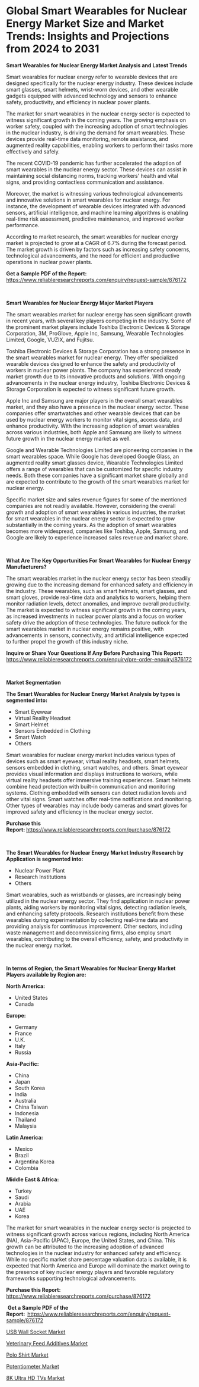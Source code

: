 <p><h1>Global Smart Wearables for Nuclear Energy Market Size and Market Trends: Insights and Projections from 2024 to 2031</h1></p><p><strong>Smart Wearables for Nuclear Energy Market Analysis and Latest Trends</strong></p>
<p><p>Smart wearables for nuclear energy refer to wearable devices that are designed specifically for the nuclear energy industry. These devices include smart glasses, smart helmets, wrist-worn devices, and other wearable gadgets equipped with advanced technology and sensors to enhance safety, productivity, and efficiency in nuclear power plants.</p><p>The market for smart wearables in the nuclear energy sector is expected to witness significant growth in the coming years. The growing emphasis on worker safety, coupled with the increasing adoption of smart technologies in the nuclear industry, is driving the demand for smart wearables. These devices provide real-time data monitoring, remote assistance, and augmented reality capabilities, enabling workers to perform their tasks more effectively and safely.</p><p>The recent COVID-19 pandemic has further accelerated the adoption of smart wearables in the nuclear energy sector. These devices can assist in maintaining social distancing norms, tracking workers' health and vital signs, and providing contactless communication and assistance.</p><p>Moreover, the market is witnessing various technological advancements and innovative solutions in smart wearables for nuclear energy. For instance, the development of wearable devices integrated with advanced sensors, artificial intelligence, and machine learning algorithms is enabling real-time risk assessment, predictive maintenance, and improved worker performance.</p><p>According to market research, the smart wearables for nuclear energy market is projected to grow at a CAGR of 6.7% during the forecast period. The market growth is driven by factors such as increasing safety concerns, technological advancements, and the need for efficient and productive operations in nuclear power plants.</p></p>
<p><strong>Get a Sample PDF of the Report:&nbsp;</strong> <a href="https://www.reliableresearchreports.com/enquiry/request-sample/876172">https://www.reliableresearchreports.com/enquiry/request-sample/876172</a></p>
<p>&nbsp;</p>
<p><strong>Smart Wearables for Nuclear Energy Major Market Players</strong></p>
<p><p>The smart wearables market for nuclear energy has seen significant growth in recent years, with several key players competing in the industry. Some of the prominent market players include Toshiba Electronic Devices & Storage Corporation, 3M, ProGlove, Apple Inc, Samsung, Wearable Technologies Limited, Google, VUZIX, and Fujitsu.</p><p>Toshiba Electronic Devices & Storage Corporation has a strong presence in the smart wearables market for nuclear energy. They offer specialized wearable devices designed to enhance the safety and productivity of workers in nuclear power plants. The company has experienced steady market growth due to its innovative products and solutions. With ongoing advancements in the nuclear energy industry, Toshiba Electronic Devices & Storage Corporation is expected to witness significant future growth.</p><p>Apple Inc and Samsung are major players in the overall smart wearables market, and they also have a presence in the nuclear energy sector. These companies offer smartwatches and other wearable devices that can be used by nuclear energy workers to monitor vital signs, access data, and enhance productivity. With the increasing adoption of smart wearables across various industries, both Apple and Samsung are likely to witness future growth in the nuclear energy market as well.</p><p>Google and Wearable Technologies Limited are pioneering companies in the smart wearables space. While Google has developed Google Glass, an augmented reality smart glasses device, Wearable Technologies Limited offers a range of wearables that can be customized for specific industry needs. Both these companies have a significant market share globally and are expected to contribute to the growth of the smart wearables market for nuclear energy.</p><p>Specific market size and sales revenue figures for some of the mentioned companies are not readily available. However, considering the overall growth and adoption of smart wearables in various industries, the market for smart wearables in the nuclear energy sector is expected to grow substantially in the coming years. As the adoption of smart wearables becomes more widespread, companies like Toshiba, Apple, Samsung, and Google are likely to experience increased sales revenue and market share.</p></p>
<p>&nbsp;</p>
<p><strong>What Are The Key Opportunities For Smart Wearables for Nuclear Energy Manufacturers?</strong></p>
<p><p>The smart wearables market in the nuclear energy sector has been steadily growing due to the increasing demand for enhanced safety and efficiency in the industry. These wearables, such as smart helmets, smart glasses, and smart gloves, provide real-time data and analytics to workers, helping them monitor radiation levels, detect anomalies, and improve overall productivity. The market is expected to witness significant growth in the coming years, as increased investments in nuclear power plants and a focus on worker safety drive the adoption of these technologies. The future outlook for the smart wearables market in nuclear energy remains positive, with advancements in sensors, connectivity, and artificial intelligence expected to further propel the growth of this industry niche.</p></p>
<p><strong>Inquire or Share Your Questions If Any Before Purchasing This Report:</strong> <a href="https://www.reliableresearchreports.com/enquiry/pre-order-enquiry/876172">https://www.reliableresearchreports.com/enquiry/pre-order-enquiry/876172</a></p>
<p>&nbsp;</p>
<p><strong>Market Segmentation</strong></p>
<p><strong>The Smart Wearables for Nuclear Energy Market Analysis by types is segmented into:</strong></p>
<p><ul><li>Smart Eyewear</li><li>Virtual Reality Headset</li><li>Smart Helmet</li><li>Sensors Embedded in Clothing</li><li>Smart Watch</li><li>Others</li></ul></p>
<p><p>Smart wearables for nuclear energy market includes various types of devices such as smart eyewear, virtual reality headsets, smart helmets, sensors embedded in clothing, smart watches, and others. Smart eyewear provides visual information and displays instructions to workers, while virtual reality headsets offer immersive training experiences. Smart helmets combine head protection with built-in communication and monitoring systems. Clothing embedded with sensors can detect radiation levels and other vital signs. Smart watches offer real-time notifications and monitoring. Other types of wearables may include body cameras and smart gloves for improved safety and efficiency in the nuclear energy sector.</p></p>
<p><strong>Purchase this Report:&nbsp;</strong><a href="https://www.reliableresearchreports.com/purchase/876172">https://www.reliableresearchreports.com/purchase/876172</a></p>
<p>&nbsp;</p>
<p><strong>The Smart Wearables for Nuclear Energy Market Industry Research by Application is segmented into:</strong></p>
<p><ul><li>Nuclear Power Plant</li><li>Research Institutions</li><li>Others</li></ul></p>
<p><p>Smart wearables, such as wristbands or glasses, are increasingly being utilized in the nuclear energy sector. They find application in nuclear power plants, aiding workers by monitoring vital signs, detecting radiation levels, and enhancing safety protocols. Research institutions benefit from these wearables during experimentation by collecting real-time data and providing analysis for continuous improvement. Other sectors, including waste management and decommissioning firms, also employ smart wearables, contributing to the overall efficiency, safety, and productivity in the nuclear energy market.</p></p>
<p>&nbsp;</p>
<p><strong>In terms of Region, the Smart Wearables for Nuclear Energy Market Players available by Region are:</strong></p>
<p>
    <p> <strong> North America: </strong>
        <ul>
            <li>United States</li>
            <li>Canada</li>
        </ul>
        </p> 
    <p> <strong> Europe: </strong>
        <ul>
            <li>Germany</li>
            <li>France</li>
            <li>U.K.</li>
            <li>Italy</li>
            <li>Russia</li>
        </ul>
        </p> 
    <p> <strong> Asia-Pacific: </strong>
        <ul>
            <li>China</li>
            <li>Japan</li>
            <li>South Korea</li>
            <li>India</li>
            <li>Australia</li>
            <li>China Taiwan</li>
            <li>Indonesia</li>
            <li>Thailand</li>
            <li>Malaysia</li>
        </ul>
        </p> 
    <p> <strong> Latin America: </strong>
        <ul>
            <li>Mexico</li>
            <li>Brazil</li>
            <li>Argentina Korea</li>
            <li>Colombia</li>
        </ul>
        </p> 
    <p> <strong> Middle East & Africa: </strong>
        <ul>
            <li>Turkey</li>
            <li>Saudi</li>
            <li>Arabia</li>
            <li>UAE</li>
            <li>Korea</li>
        </ul>
    </p>
    </p>
<p><p>The market for smart wearables in the nuclear energy sector is projected to witness significant growth across various regions, including North America (NA), Asia-Pacific (APAC), Europe, the United States, and China. This growth can be attributed to the increasing adoption of advanced technologies in the nuclear industry for enhanced safety and efficiency. While no specific market share percentage valuation data is available, it is expected that North America and Europe will dominate the market owing to the presence of key nuclear energy players and favorable regulatory frameworks supporting technological advancements.</p></p>
<p><strong>Purchase this Report: </strong><a href="https://www.reliableresearchreports.com/purchase/876172">https://www.reliableresearchreports.com/purchase/876172</a></p>
<p>&nbsp;<strong>Get a Sample PDF of the Report:&nbsp;&nbsp;</strong><a href="https://www.reliableresearchreports.com/enquiry/request-sample/876172">https://www.reliableresearchreports.com/enquiry/request-sample/876172</a></p>
<p><strong></strong></p>
<p><p><a href="https://medium.com/p/b5299033e8fc/edit">USB Wall Socket Market</a></p><p><a href="https://medium.com/@tomazemlak97885/veterinary-feed-additives-market-share-evolution-and-market-growth-trends-2024-2031-013720b92065">Veterinary Feed Additives Market</a></p><p><a href="https://medium.com/@tomazemlak97885/polo-shirt-market-trends-and-market-analysis-forecasted-for-period-2024-2031-c1898dbc6974">Polo Shirt Market</a></p><p><a href="https://medium.com/p/98a9d695d04c/edit">Potentiometer Market</a></p><p><a href="https://medium.com/@tomazemlak97885/8k-ultra-hd-tvs-market-trends-and-market-analysis-forecasted-for-period-2024-2031-2a49a94ccd27">8K Ultra HD TVs Market</a></p></p>